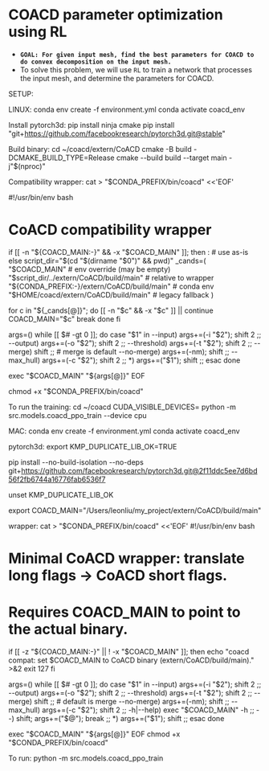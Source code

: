 # COACD parameter optimization using RL

- **`GOAL: For given input mesh, find the best parameters for COACD to do convex decomposition on the input mesh.`**
- To solve this problem, we will use `RL` to train a network that processes the input mesh, and determine the parameters for COACD.

SETUP:

LINUX: 
conda env create -f environment.yml 
conda activate coacd_env

Install pytorch3d:
pip install ninja cmake
pip install "git+https://github.com/facebookresearch/pytorch3d.git@stable"

Build binary:
cd ~/coacd/extern/CoACD
cmake -B build -DCMAKE_BUILD_TYPE=Release
cmake --build build --target main -j"$(nproc)"

Compatibility wrapper:
cat > "$CONDA_PREFIX/bin/coacd" <<'EOF'

#!/usr/bin/env bash
# CoACD compatibility wrapper
if [[ -n "${COACD_MAIN:-}" && -x "$COACD_MAIN" ]]; then
  : # use as-is
else
  script_dir="$(cd "$(dirname "$0")" && pwd)"
  _cands=(
    "$COACD_MAIN"                                   # env override (may be empty)
    "$script_dir/../extern/CoACD/build/main"        # relative to wrapper
    "${CONDA_PREFIX:-}/extern/CoACD/build/main"     # conda env
    "$HOME/coacd/extern/CoACD/build/main"           # legacy fallback
  )

  for c in "${_cands[@]}"; do
    [[ -n "$c" && -x "$c" ]] || continue
    COACD_MAIN="$c"
    break
  done
fi

args=()
while [[ $# -gt 0 ]]; do
  case "$1" in
    --input)       args+=(-i "$2"); shift 2 ;;
    --output)      args+=(-o "$2"); shift 2 ;;
    --threshold)   args+=(-t "$2"); shift 2 ;;
    --merge)       shift ;;                 # merge is default
    --no-merge)    args+=(-nm); shift ;;
    --max_hull)    args+=(-c "$2"); shift 2 ;;
    *)             args+=("$1"); shift ;;
  esac
done

exec "$COACD_MAIN" "${args[@]}"
EOF

chmod +x "$CONDA_PREFIX/bin/coacd"

To run the training:
cd ~/coacd
CUDA_VISIBLE_DEVICES=  python -m src.models.coacd_ppo_train --device cpu

MAC:
conda env create -f environment.yml 
conda activate coacd_env

pytorch3d:
export KMP_DUPLICATE_LIB_OK=TRUE

pip install --no-build-isolation --no-deps \
  git+https://github.com/facebookresearch/pytorch3d.git@2f11ddc5ee7d6bd56f2fb6744a16776fab6536f7

unset KMP_DUPLICATE_LIB_OK

export COACD_MAIN="/Users/leonliu/my_project/extern/CoACD/build/main"

wrapper:
cat > "$CONDA_PREFIX/bin/coacd" <<'EOF'
#!/usr/bin/env bash
# Minimal CoACD wrapper: translate long flags -> CoACD short flags.
# Requires COACD_MAIN to point to the actual binary.

if [[ -z "${COACD_MAIN:-}" || ! -x "$COACD_MAIN" ]]; then
  echo "coacd compat: set \$COACD_MAIN to CoACD binary (extern/CoACD/build/main)." >&2
  exit 127
fi

args=()
while [[ $# -gt 0 ]]; do
  case "$1" in
    --input)       args+=(-i "$2"); shift 2 ;;
    --output)      args+=(-o "$2"); shift 2 ;;
    --threshold)   args+=(-t "$2"); shift 2 ;;
    --merge)       shift ;;                 # default is merge
    --no-merge)    args+=(-nm); shift ;;
    --max_hull)    args+=(-c "$2"); shift 2 ;;
    -h|--help)     exec "$COACD_MAIN" -h ;;
    --)            shift; args+=("$@"); break ;;
    *)             args+=("$1"); shift ;;
  esac
done

exec "$COACD_MAIN" "${args[@]}"
EOF
chmod +x "$CONDA_PREFIX/bin/coacd"

To run:
python -m src.models.coacd_ppo_train
